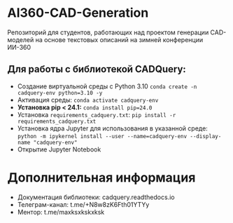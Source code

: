 # AI360-CAD-Generation
Репозиторий для студентов, работающих над проектом генерации CAD-моделей на основе текстовых описаний на зимней конференции ИИ-360

## Для работы с библиотекой CADQuery:
* Создание виртуальной среды с Python 3.10 ```conda create -n cadquery-env python=3.10 -y```
* Активация среды: ```conda activate cadquery-env```
* **Установка pip < 24.1:** ```conda install pip=24.0```
* Установка ```requirements_cadquery.txt```: ```pip install -r requirements_cadquery.txt```
* Установка ядра Jupyter для использования в указанной среде: ```python -m ipykernel install --user --name=cadquery-env --display-name "cadquery-env"```
* Открытие Jupyter Notebook

# Дополнительная информация
* Документация библиотеки: cadquery.readthedocs.io
* Телеграм-канал: t.me/+N8w8zK6Fth01YTYy
* Ментор: t.me/maxksxkskxksk
